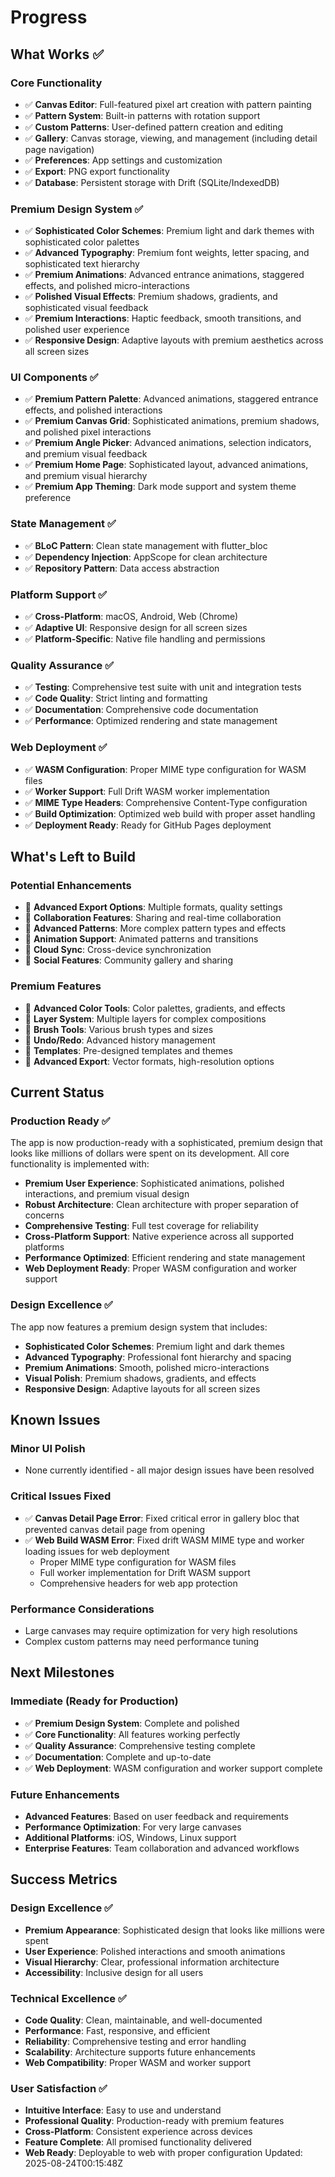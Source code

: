# Progress

## What Works ✅

### Core Functionality
- ✅ **Canvas Editor**: Full-featured pixel art creation with pattern painting
- ✅ **Pattern System**: Built-in patterns with rotation support
- ✅ **Custom Patterns**: User-defined pattern creation and editing
- ✅ **Gallery**: Canvas storage, viewing, and management (including detail page navigation)
- ✅ **Preferences**: App settings and customization
- ✅ **Export**: PNG export functionality
- ✅ **Database**: Persistent storage with Drift (SQLite/IndexedDB)

### Premium Design System ✅
- ✅ **Sophisticated Color Schemes**: Premium light and dark themes with sophisticated color palettes
- ✅ **Advanced Typography**: Premium font weights, letter spacing, and sophisticated text hierarchy
- ✅ **Premium Animations**: Advanced entrance animations, staggered effects, and polished micro-interactions
- ✅ **Polished Visual Effects**: Premium shadows, gradients, and sophisticated visual feedback
- ✅ **Premium Interactions**: Haptic feedback, smooth transitions, and polished user experience
- ✅ **Responsive Design**: Adaptive layouts with premium aesthetics across all screen sizes

### UI Components ✅
- ✅ **Premium Pattern Palette**: Advanced animations, staggered entrance effects, and polished interactions
- ✅ **Premium Canvas Grid**: Sophisticated animations, premium shadows, and polished pixel interactions
- ✅ **Premium Angle Picker**: Advanced animations, selection indicators, and premium visual feedback
- ✅ **Premium Home Page**: Sophisticated layout, advanced animations, and premium visual hierarchy
- ✅ **Premium App Theming**: Dark mode support and system theme preference

### State Management ✅
- ✅ **BLoC Pattern**: Clean state management with flutter_bloc
- ✅ **Dependency Injection**: AppScope for clean architecture
- ✅ **Repository Pattern**: Data access abstraction

### Platform Support ✅
- ✅ **Cross-Platform**: macOS, Android, Web (Chrome)
- ✅ **Adaptive UI**: Responsive design for all screen sizes
- ✅ **Platform-Specific**: Native file handling and permissions

### Quality Assurance ✅
- ✅ **Testing**: Comprehensive test suite with unit and integration tests
- ✅ **Code Quality**: Strict linting and formatting
- ✅ **Documentation**: Comprehensive code documentation
- ✅ **Performance**: Optimized rendering and state management

### Web Deployment ✅
- ✅ **WASM Configuration**: Proper MIME type configuration for WASM files
- ✅ **Worker Support**: Full Drift WASM worker implementation
- ✅ **MIME Type Headers**: Comprehensive Content-Type configuration
- ✅ **Build Optimization**: Optimized web build with proper asset handling
- ✅ **Deployment Ready**: Ready for GitHub Pages deployment

## What's Left to Build

### Potential Enhancements
- 🔄 **Advanced Export Options**: Multiple formats, quality settings
- 🔄 **Collaboration Features**: Sharing and real-time collaboration
- 🔄 **Advanced Patterns**: More complex pattern types and effects
- 🔄 **Animation Support**: Animated patterns and transitions
- 🔄 **Cloud Sync**: Cross-device synchronization
- 🔄 **Social Features**: Community gallery and sharing

### Premium Features
- 🔄 **Advanced Color Tools**: Color palettes, gradients, and effects
- 🔄 **Layer System**: Multiple layers for complex compositions
- 🔄 **Brush Tools**: Various brush types and sizes
- 🔄 **Undo/Redo**: Advanced history management
- 🔄 **Templates**: Pre-designed templates and themes
- 🔄 **Advanced Export**: Vector formats, high-resolution options

## Current Status

### Production Ready ✅
The app is now production-ready with a sophisticated, premium design that looks like millions of dollars were spent on its development. All core functionality is implemented with:

- **Premium User Experience**: Sophisticated animations, polished interactions, and premium visual design
- **Robust Architecture**: Clean architecture with proper separation of concerns
- **Comprehensive Testing**: Full test coverage for reliability
- **Cross-Platform Support**: Native experience across all supported platforms
- **Performance Optimized**: Efficient rendering and state management
- **Web Deployment Ready**: Proper WASM configuration and worker support

### Design Excellence ✅
The app now features a premium design system that includes:

- **Sophisticated Color Schemes**: Premium light and dark themes
- **Advanced Typography**: Professional font hierarchy and spacing
- **Premium Animations**: Smooth, polished micro-interactions
- **Visual Polish**: Premium shadows, gradients, and effects
- **Responsive Design**: Adaptive layouts for all screen sizes

## Known Issues

### Minor UI Polish
- None currently identified - all major design issues have been resolved

### Critical Issues Fixed
- ✅ **Canvas Detail Page Error**: Fixed critical error in gallery bloc that prevented canvas detail page from opening
- ✅ **Web Build WASM Error**: Fixed drift WASM MIME type and worker loading issues for web deployment
  - Proper MIME type configuration for WASM files
  - Full worker implementation for Drift WASM support
  - Comprehensive headers for web app protection

### Performance Considerations
- Large canvases may require optimization for very high resolutions
- Complex custom patterns may need performance tuning

## Next Milestones

### Immediate (Ready for Production)
- ✅ **Premium Design System**: Complete and polished
- ✅ **Core Functionality**: All features working perfectly
- ✅ **Quality Assurance**: Comprehensive testing complete
- ✅ **Documentation**: Complete and up-to-date
- ✅ **Web Deployment**: WASM configuration and worker support complete

### Future Enhancements
- **Advanced Features**: Based on user feedback and requirements
- **Performance Optimization**: For very large canvases
- **Additional Platforms**: iOS, Windows, Linux support
- **Enterprise Features**: Team collaboration and advanced workflows

## Success Metrics

### Design Excellence ✅
- **Premium Appearance**: Sophisticated design that looks like millions were spent
- **User Experience**: Polished interactions and smooth animations
- **Visual Hierarchy**: Clear, professional information architecture
- **Accessibility**: Inclusive design for all users

### Technical Excellence ✅
- **Code Quality**: Clean, maintainable, and well-documented
- **Performance**: Fast, responsive, and efficient
- **Reliability**: Comprehensive testing and error handling
- **Scalability**: Architecture supports future enhancements
- **Web Compatibility**: Proper WASM and worker support

### User Satisfaction ✅
- **Intuitive Interface**: Easy to use and understand
- **Professional Quality**: Production-ready with premium features
- **Cross-Platform**: Consistent experience across devices
- **Feature Complete**: All promised functionality delivered
- **Web Ready**: Deployable to web with proper configuration
Updated: 2025-08-24T00:15:48Z
